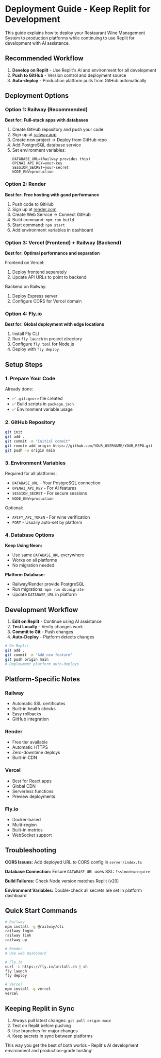 # Deployment Guide - Keep Replit for Development

This guide explains how to deploy your Restaurant Wine Management System to production platforms while continuing to use Replit for development with AI assistance.

## Recommended Workflow

1. **Develop on Replit** - Use Replit's AI and environment for all development
2. **Push to GitHub** - Version control and deployment source
3. **Auto-deploy** - Production platform pulls from GitHub automatically

## Deployment Options

### Option 1: Railway (Recommended)
**Best for: Full-stack apps with databases**

1. Create GitHub repository and push your code
2. Sign up at [railway.app](https://railway.app)
3. Create new project → Deploy from GitHub repo
4. Add PostgreSQL database service
5. Set environment variables:
   ```
   DATABASE_URL=(Railway provides this)
   OPENAI_API_KEY=your-key
   SESSION_SECRET=your-secret
   NODE_ENV=production
   ```

### Option 2: Render
**Best for: Free hosting with good performance**

1. Push code to GitHub
2. Sign up at [render.com](https://render.com)
3. Create Web Service → Connect GitHub
4. Build command: `npm run build`
5. Start command: `npm start`
6. Add environment variables in dashboard

### Option 3: Vercel (Frontend) + Railway (Backend)
**Best for: Optimal performance and separation**

Frontend on Vercel:
1. Deploy frontend separately
2. Update API URLs to point to backend

Backend on Railway:
1. Deploy Express server
2. Configure CORS for Vercel domain

### Option 4: Fly.io
**Best for: Global deployment with edge locations**

1. Install Fly CLI
2. Run `fly launch` in project directory
3. Configure `fly.toml` for Node.js
4. Deploy with `fly deploy`

## Setup Steps

### 1. Prepare Your Code

Already done:
- ✅ `.gitignore` file created
- ✅ Build scripts in `package.json`
- ✅ Environment variable usage

### 2. GitHub Repository

```bash
git init
git add .
git commit -m "Initial commit"
git remote add origin https://github.com/YOUR_USERNAME/YOUR_REPO.git
git push -u origin main
```

### 3. Environment Variables

Required for all platforms:
- `DATABASE_URL` - Your PostgreSQL connection
- `OPENAI_API_KEY` - For AI features
- `SESSION_SECRET` - For secure sessions
- `NODE_ENV=production`

Optional:
- `APIFY_API_TOKEN` - For wine verification
- `PORT` - Usually auto-set by platform

### 4. Database Options

**Keep Using Neon:**
- Use same `DATABASE_URL` everywhere
- Works on all platforms
- No migration needed

**Platform Database:**
- Railway/Render provide PostgreSQL
- Run migrations: `npm run db:migrate`
- Update `DATABASE_URL` in platform

## Development Workflow

1. **Edit on Replit** - Continue using AI assistance
2. **Test Locally** - Verify changes work
3. **Commit to Git** - Push changes
4. **Auto-Deploy** - Platform detects changes

```bash
# On Replit
git add .
git commit -m "Add new feature"
git push origin main
# Deployment platform auto-deploys
```

## Platform-Specific Notes

### Railway
- Automatic SSL certificates
- Built-in health checks
- Easy rollbacks
- GitHub integration

### Render
- Free tier available
- Automatic HTTPS
- Zero-downtime deploys
- Built-in CDN

### Vercel
- Best for React apps
- Global CDN
- Serverless functions
- Preview deployments

### Fly.io
- Docker-based
- Multi-region
- Built-in metrics
- WebSocket support

## Troubleshooting

**CORS Issues:**
Add deployed URL to CORS config in `server/index.ts`

**Database Connection:**
Ensure `DATABASE_URL` uses SSL: `?sslmode=require`

**Build Failures:**
Check Node version matches Replit (v20)

**Environment Variables:**
Double-check all secrets are set in platform dashboard

## Quick Start Commands

```bash
# Railway
npm install -g @railway/cli
railway login
railway link
railway up

# Render
# Use web dashboard

# Fly.io
curl -L https://fly.io/install.sh | sh
fly launch
fly deploy

# Vercel
npm install -g vercel
vercel
```

## Keeping Replit in Sync

1. Always pull latest changes: `git pull origin main`
2. Test on Replit before pushing
3. Use branches for major changes
4. Keep secrets in sync between platforms

This way you get the best of both worlds - Replit's AI development environment and production-grade hosting!